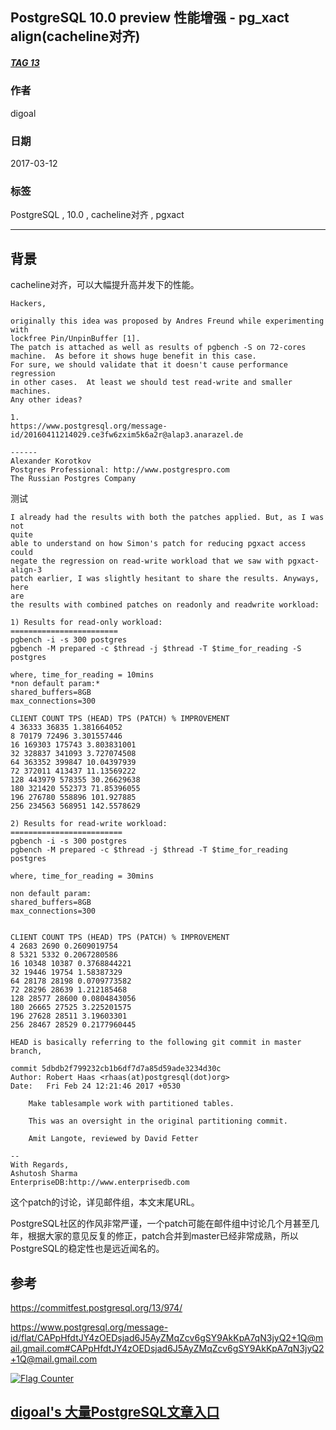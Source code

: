 ## PostgreSQL 10.0 preview 性能增强 - pg_xact align(cacheline对齐)  
##### [TAG 13](../class/13.md)
                                        
### 作者                                                                                     
digoal                                   
                                          
### 日期                                     
2017-03-12                                    
                                      
### 标签                                   
PostgreSQL , 10.0 , cacheline对齐 , pgxact  
                                        
----                                  
                                           
## 背景                 
cacheline对齐，可以大幅提升高并发下的性能。  
        
```        
Hackers,  
  
originally this idea was proposed by Andres Freund while experimenting with  
lockfree Pin/UnpinBuffer [1].  
The patch is attached as well as results of pgbench -S on 72-cores  
machine.  As before it shows huge benefit in this case.  
For sure, we should validate that it doesn't cause performance regression  
in other cases.  At least we should test read-write and smaller machines.  
Any other ideas?  
  
1.  
https://www.postgresql.org/message-id/20160411214029.ce3fw6zxim5k6a2r@alap3.anarazel.de  
  
------  
Alexander Korotkov  
Postgres Professional: http://www.postgrespro.com  
The Russian Postgres Company  
```          
  
测试  
  
```
I already had the results with both the patches applied. But, as I was not
quite
able to understand on how Simon's patch for reducing pgxact access could
negate the regression on read-write workload that we saw with pgxact-align-3
patch earlier, I was slightly hesitant to share the results. Anyways, here
are
the results with combined patches on readonly and readwrite workload:

1) Results for read-only workload:
========================
pgbench -i -s 300 postgres
pgbench -M prepared -c $thread -j $thread -T $time_for_reading -S postgres

where, time_for_reading = 10mins
*non default param:*
shared_buffers=8GB
max_connections=300

CLIENT COUNT TPS (HEAD) TPS (PATCH) % IMPROVEMENT
4 36333 36835 1.381664052
8 70179 72496 3.301557446
16 169303 175743 3.803831001
32 328837 341093 3.727074508
64 363352 399847 10.04397939
72 372011 413437 11.13569222
128 443979 578355 30.26629638
180 321420 552373 71.85396055
196 276780 558896 101.927885
256 234563 568951 142.5578629

2) Results for read-write workload:
=========================
pgbench -i -s 300 postgres
pgbench -M prepared -c $thread -j $thread -T $time_for_reading  postgres

where, time_for_reading = 30mins

non default param:
shared_buffers=8GB
max_connections=300


CLIENT COUNT TPS (HEAD) TPS (PATCH) % IMPROVEMENT
4 2683 2690 0.2609019754
8 5321 5332 0.2067280586
16 10348 10387 0.3768844221
32 19446 19754 1.58387329
64 28178 28198 0.0709773582
72 28296 28639 1.212185468
128 28577 28600 0.0804843056
180 26665 27525 3.225201575
196 27628 28511 3.19603301
256 28467 28529 0.2177960445

HEAD is basically referring to the following git commit in master branch,

commit 5dbdb2f799232cb1b6df7d7a85d59ade3234d30c
Author: Robert Haas <rhaas(at)postgresql(dot)org>
Date:   Fri Feb 24 12:21:46 2017 +0530

    Make tablesample work with partitioned tables.

    This was an oversight in the original partitioning commit.

    Amit Langote, reviewed by David Fetter

--
With Regards,
Ashutosh Sharma
EnterpriseDB:http://www.enterprisedb.com
```
  
这个patch的讨论，详见邮件组，本文末尾URL。  
  
PostgreSQL社区的作风非常严谨，一个patch可能在邮件组中讨论几个月甚至几年，根据大家的意见反复的修正，patch合并到master已经非常成熟，所以PostgreSQL的稳定性也是远近闻名的。  
          
## 参考          
https://commitfest.postgresql.org/13/974/  
  
https://www.postgresql.org/message-id/flat/CAPpHfdtJY4zOEDsjad6J5AyZMqZcv6gSY9AkKpA7qN3jyQ2+1Q@mail.gmail.com#CAPpHfdtJY4zOEDsjad6J5AyZMqZcv6gSY9AkKpA7qN3jyQ2+1Q@mail.gmail.com  
  
<a rel="nofollow" href="http://info.flagcounter.com/h9V1"  ><img src="http://s03.flagcounter.com/count/h9V1/bg_FFFFFF/txt_000000/border_CCCCCC/columns_2/maxflags_12/viewers_0/labels_0/pageviews_0/flags_0/"  alt="Flag Counter"  border="0"  ></a>  
  
  
  
  
  
  
## [digoal's 大量PostgreSQL文章入口](https://github.com/digoal/blog/blob/master/README.md "22709685feb7cab07d30f30387f0a9ae")
  
